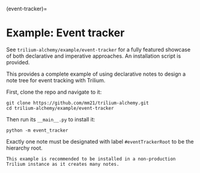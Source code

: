 (event-tracker)=
# Example: Event tracker

See `trilium-alchemy/example/event-tracker` for a fully featured showcase of both declarative and imperative approaches. An installation script is provided.

This provides a complete example of using declarative notes to design a note tree for event tracking with Trilium.

First, clone the repo and navigate to it:

```shell
git clone https://github.com/mm21/trilium-alchemy.git
cd trilium-alchemy/example/event-tracker
```

Then run its `__main__.py` to install it:

```shell
python -m event_tracker 
```

Exactly one note must be designated with label `#eventTrackerRoot` to be the hierarchy root.

```{warning}
This example is recommended to be installed in a non-production Trilium instance as it creates many notes.
```
